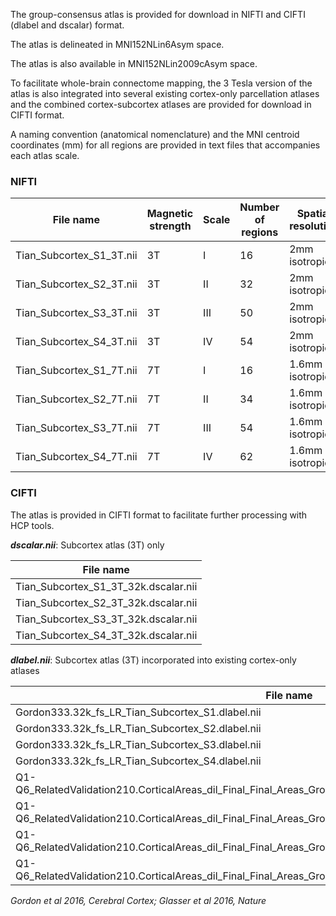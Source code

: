 The group-consensus atlas is provided for download in NIFTI and CIFTI (dlabel and dscalar) format. 

The atlas is delineated in MNI152NLin6Asym space.

The atlas is also available in MNI152NLin2009cAsym space.

To facilitate whole-brain connectome mapping, the 3 Tesla version of the atlas is also integrated into several existing cortex-only parcellation atlases and the combined cortex-subcortex atlases are provided for download in CIFTI format. 

A naming convention (anatomical nomenclature) and the MNI centroid coordinates (mm) for all regions are provided in text files that accompanies each atlas scale.

### NIFTI

| File name| Magnetic strength | Scale | Number of regions | Spatial resolution|
| ----------------- | ----- | ----------------- | --------- | ------------------ |
| Tian_Subcortex_S1_3T.nii | 3T | I | 16 | 2mm isotropic |
| Tian_Subcortex_S2_3T.nii | 3T | II | 32 | 2mm isotropic |
| Tian_Subcortex_S3_3T.nii | 3T | III | 50 | 2mm isotropic |
| Tian_Subcortex_S4_3T.nii | 3T | IV | 54 | 2mm isotropic |
| Tian_Subcortex_S1_7T.nii | 7T | I | 16 | 1.6mm isotropic |
| Tian_Subcortex_S2_7T.nii | 7T | II | 34 | 1.6mm isotropic |
| Tian_Subcortex_S3_7T.nii | 7T | III | 54 | 1.6mm isotropic |
| Tian_Subcortex_S4_7T.nii | 7T | IV | 62 | 1.6mm isotropic |



### CIFTI
The atlas is provided in CIFTI format to facilitate further processing with HCP tools.  

***dscalar.nii***: Subcortex atlas (3T) only

| File name | 
| ----------------- |
|Tian_Subcortex_S1_3T_32k.dscalar.nii |
|Tian_Subcortex_S2_3T_32k.dscalar.nii |
|Tian_Subcortex_S3_3T_32k.dscalar.nii |
|Tian_Subcortex_S4_3T_32k.dscalar.nii |

***dlabel.nii***: Subcortex atlas (3T) incorporated into existing cortex-only atlases 

| File name | 
| ----------------- |
| Gordon333.32k_fs_LR_Tian_Subcortex_S1.dlabel.nii | 
| Gordon333.32k_fs_LR_Tian_Subcortex_S2.dlabel.nii | 
| Gordon333.32k_fs_LR_Tian_Subcortex_S3.dlabel.nii | 
| Gordon333.32k_fs_LR_Tian_Subcortex_S4.dlabel.nii | 
| Q1-Q6_RelatedValidation210.CorticalAreas_dil_Final_Final_Areas_Group_Colors.32k_fs_LR_Tian_Subcortex_S1.dlabel.nii | 
| Q1-Q6_RelatedValidation210.CorticalAreas_dil_Final_Final_Areas_Group_Colors.32k_fs_LR_Tian_Subcortex_S2.dlabel.nii |  
| Q1-Q6_RelatedValidation210.CorticalAreas_dil_Final_Final_Areas_Group_Colors.32k_fs_LR_Tian_Subcortex_S3.dlabel.nii | 
| Q1-Q6_RelatedValidation210.CorticalAreas_dil_Final_Final_Areas_Group_Colors.32k_fs_LR_Tian_Subcortex_S4.dlabel.nii | 

*Gordon et al 2016, Cerebral Cortex; Glasser et al 2016, Nature*
